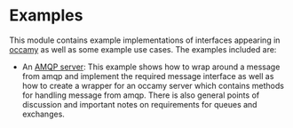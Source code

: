 # Examples

This module contains example implementations of interfaces appearing in
[occamy](./..) as well as some example use cases. The examples included are:

- An [AMQP server](./amqp_server/main.go): This example shows how to wrap around a message from amqp and implement the
  required message interface as well as how to create a wrapper for an occamy server which contains methods for handling
  message from amqp. There is also general points of discussion and important notes on requirements for queues and
  exchanges. 
